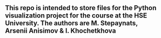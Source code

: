 ## This repo is intended to store files for the Python visualization project for the course at the HSE University. The authors are M. Stepaynats, Arsenii Anisimov & I. Khochetkhova
